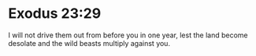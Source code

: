 # Exodus 23:29

I will not drive them out from before you in one year, lest the land become desolate and the wild beasts multiply against you.
